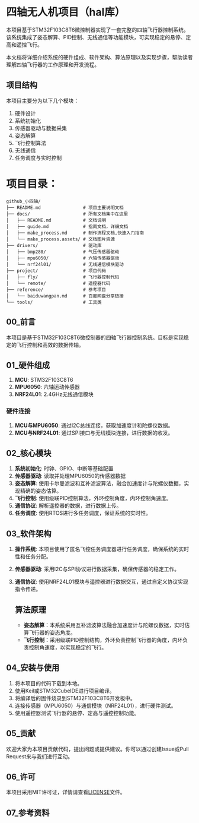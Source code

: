# 四轴无人机项目（hal库）

本项目基于STM32F103C8T6微控制器实现了一套完整的四轴飞行器控制系统。该系统集成了姿态解算、PID控制、无线通信等功能模块，可实现稳定的悬停、定高和遥控飞行。

本文档将详细介绍系统的硬件组成、软件架构、算法原理以及实现步骤，帮助读者理解四轴飞行器的工作原理和开发流程。

## 项目结构

本项目主要分为以下几个模块：
1. 硬件设计
2. 系统初始化
3. 传感器驱动与数据采集
4. 姿态解算
5. 飞行控制算法
6. 无线通信
7. 任务调度与实时控制

# 项目目录：

```
github_小四轴/
├── README.md                # 项目主要说明文档
├── docs/                    # 所有文档集中在这里
│   ├── README.md            # 文档说明
│   ├── guide.md             # 指南文档，详细文档
│   ├── make_process.md      # 制作流程文档,快速入门指南
│   └── make_process.assets/ # 文档图片资源
├── drivers/                 # 驱动库
│   ├── bmp280/              # 气压传感器驱动
│   ├── mpu6050/             # 六轴传感器驱动
│   └── nrf24l01/            # 无线通信模块驱动
├── project/                 # 项目代码
│   ├── fly/                 # 飞行器控制代码
│   └── remote/              # 遥控器代码
├── reference/               # 参考项目
│   └── baiduwangpan.md      # 百度网盘分享链接
└── tools/                   # 工具类
```



## 00_前言

本项目是基于STM32F103C8T6微控制器的四轴飞行器控制系统。目标是实现稳定的飞行控制和高效的数据传输。

## 01_硬件组成

1. **MCU**: STM32F103C8T6
2. **MPU6050**: 六轴运动传感器
3. **NRF24L01**: 2.4GHz无线通信模块

### 硬件连接

1. **MCU与MPU6050**: 通过I2C总线连接，获取加速度计和陀螺仪数据。
2. **MCU与NRF24L01**: 通过SPI接口与无线模块连接，进行数据的收发。

## 02_核心模块

1. **系统初始化**: 时钟、GPIO、中断等基础配置
2. **传感器驱动**: 读取并处理MPU6050的传感器数据
3. **姿态解算**: 使用卡尔曼滤波和互补滤波算法，融合加速度计与陀螺仪数据，实现精确的姿态估算。
4. **飞行控制**: 使用级联PID控制算法，外环控制角度，内环控制角速度。
5. **通信协议**: 解析遥控器的数据，进行数据上传。
6. **任务调度**: 使用RTOS进行多任务调度，保证系统的实时性。

## 03_软件架构

1. **操作系统**: 本项目使用了匿名飞控任务调度器进行任务调度，确保系统的实时性和任务分配。

2. **传感器驱动**: 采用I2C与SPI协议进行数据采集，确保传感器的稳定工作。

3. **通信协议**: 使用NRF24L01模块与遥控器进行数据交互，通过自定义协议实现指令传递。

   ## 算法原理

   - **姿态解算**：本系统采用互补滤波算法融合加速度计与陀螺仪数据，实时估算飞行器的姿态角度。
   - **飞行控制**：采用级联PID控制结构，外环负责控制飞行器的角度，内环负责控制角速度，以实现稳定的飞行。

## 04_安装与使用

1. 将本项目的代码下载到本地。
2. 使用Keil或STM32CubeIDE进行项目编译。
3. 将编译后的固件烧录到STM32F103C8T6开发板中。
4. 连接传感器（MPU6050）与通信模块（NRF24L01），进行硬件测试。
5. 使用遥控器测试飞行器的悬停、定高与遥控控制功能。

## 05_贡献

欢迎大家为本项目贡献代码，提出问题或提供建议。你可以通过创建Issue或Pull Request来与我们进行互动。

## 06_许可

本项目采用MIT许可证，详情请查看[LICENSE](./LICENSE)文件。

## 07_参考资料

